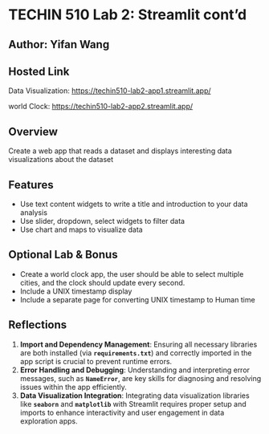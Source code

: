 # TECHIN 510 Lab 2: Streamlit cont’d

## Author: Yifan Wang

## Hosted Link

Data Visualization: https://techin510-lab2-app1.streamlit.app/

world Clock: https://techin510-lab2-app2.streamlit.app/

## Overview

Create a web app that reads a dataset and displays interesting data visualizations about the dataset

## Features

- Use text content widgets to write a title and introduction to your data analysis
- Use slider, dropdown, select widgets to filter data
- Use chart and maps to visualize data

## Optional Lab & Bonus

- Create a world clock app, the user should be able to select multiple cities, and the clock should update every second.
- Include a UNIX timestamp display
- Include a separate page for converting UNIX timestamp to Human time


## Reflections
1. **Import and Dependency Management**: Ensuring all necessary libraries are both installed (via **`requirements.txt`**) and correctly imported in the app script is crucial to prevent runtime errors.
2. **Error Handling and Debugging**: Understanding and interpreting error messages, such as **`NameError`**, are key skills for diagnosing and resolving issues within the app efficiently.
3. **Data Visualization Integration**: Integrating data visualization libraries like **`seaborn`** and **`matplotlib`** with Streamlit requires proper setup and imports to enhance interactivity and user engagement in data exploration apps.
